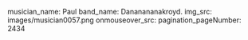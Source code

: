 musician_name: Paul
band_name: Dananananakroyd.
img_src: images/musician0057.png
onmouseover_src: 
pagination_pageNumber: 2434